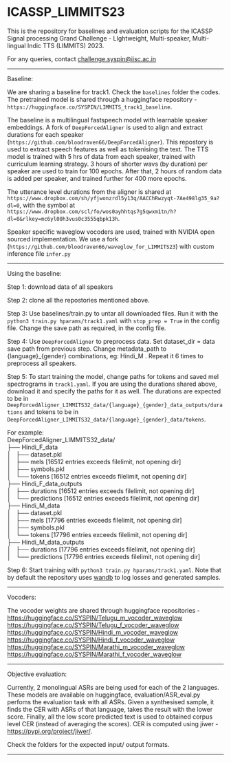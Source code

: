 # ICASSP_LIMMITS23
This is the repository for baselines and evaluation scripts for the ICASSP Signal processing Grand Challenge - LIghtweight, Multi-speaker, Multi-lingual Indic TTS (LIMMITS) 2023.

For any queries, contact challenge.syspin@iisc.ac.in

---

Baseline:

We are sharing a baseline for track1. Check the `baselines` folder the codes. The pretrained model is shared through a huggingface repository - `https://huggingface.co/SYSPIN/LIMMITS_track1_baseline`.

The baseline is a multilingual fastspeech model with learnable speaker embeddings. A fork of `DeepForcedAligner` is used to align and extract durations for each speaker (`https://github.com/bloodraven66/DeepForcedAligner`). This repostory is used to extract speech features as well as tokenising the text. The TTS model is trained with 5 hrs of data from each speaker, trained with curriculum learning strategy. 3 hours of shorter wavs (by duration) per speaker are used to train for 100 epochs. After that, 2 hours of random data is added per speaker, and trained further for 400 more epochs.

The utterance level durations from the aligner is shared at `https://www.dropbox.com/sh/yfjwonzrdl5y13q/AACChRwzyqt-7Ae498lg35_9a?dl=0`, with the symbol at `https://www.dropbox.com/scl/fo/wos0ayhhtqs7g5qwxm1tn/h?dl=0&rlkey=mc6yl00h3vus0c3555qbpk13h`.

Speaker specific waveglow vocoders are used, trained with NVIDIA open sourced implementation. We use a fork (`https://github.com/bloodraven66/waveglow_for_LIMMITS23`) with custom inference file `infer.py`

---
Using the baseline:

Step 1: download data of all speakers

Step 2: clone all the repostories mentioned above.

Step 3: Use baselines/train.py to untar all downloaded files. Run it with the `python3 train.py hparams/track1.yaml` with `stop_prep = True` in the config file. Change the save path as required, in the config file.

Step 4: Use `DeepForcedAligner` to preprocess data. Set dataset_dir = data save path from previous step. Change metadata_path to {language}_{gender} combinations, eg: Hindi_M . Repeat it 6 times to preprocess all speakers.

Step 5: To start training the model, change paths for tokens and saved mel spectrograms in `track1.yaml`. If you are using the durations shared above, download it and specify the paths for it as well. The durations are expected to be in `DeepForcedAligner_LIMMITS32_data/{language}_{gender}_data_outputs/durations` and tokens to be in `DeepForcedAligner_LIMMITS32_data/{language}_{gender}_data/tokens`. 

For example: <br>
DeepForcedAligner_LIMMITS32_data/ <br>
├── Hindi_F_data <br>
│   ├── dataset.pkl <br>
│   ├── mels [16512 entries exceeds filelimit, not opening dir] <br>
│   ├── symbols.pkl <br>
│   └── tokens [16512 entries exceeds filelimit, not opening dir] <br>
├── Hindi_F_data_outputs <br>
│   ├── durations [16512 entries exceeds filelimit, not opening dir] <br>
│   └── predictions [16512 entries exceeds filelimit, not opening dir] <br>
├── Hindi_M_data <br>
│   ├── dataset.pkl <br>
│   ├── mels [17796 entries exceeds filelimit, not opening dir] <br>
│   ├── symbols.pkl <br>
│   └── tokens [17796 entries exceeds filelimit, not opening dir] <br>
├── Hindi_M_data_outputs <br>
│   ├── durations [17796 entries exceeds filelimit, not opening dir] <br>
│   └── predictions [17796 entries exceeds filelimit, not opening dir] <br>


Step 6: Start training with `python3 train.py hparams/track1.yaml`. Note that by default the repository uses [wandb](https://wandb.ai/) to log losses and generated samples. 

---

Vocoders:

The vocoder weights are shared through huggingface repositories - 
https://huggingface.co/SYSPIN/Telugu_m_vocoder_waveglow
https://huggingface.co/SYSPIN/Telugu_f_vocoder_waveglow
https://huggingface.co/SYSPIN/Hindi_m_vocoder_waveglow
https://huggingface.co/SYSPIN/Hindi_f_vocoder_waveglow
https://huggingface.co/SYSPIN/Marathi_m_vocoder_waveglow
https://huggingface.co/SYSPIN/Marathi_f_vocoder_waveglow



---

Objective evaluation:

Currently, 2 monolingual ASRs are being used for each of the 2 languages. These models are available on huggingface, evaluation/ASR_eval.py perfoms the evaluation task with all ASRs. Given a synthesised sample, it finds the CER with ASRs of that language, takes the result with the lower score. Finally, all the low score predicted text is used to obtained corpus level CER (instead of averaging the scores). CER is computed using jiwer - https://pypi.org/project/jiwer/.

Check the folders for the expected input/ output formats.

---


